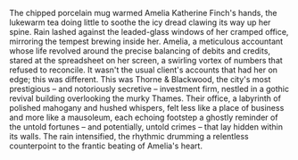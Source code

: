 The chipped porcelain mug warmed Amelia Katherine Finch's hands, the lukewarm tea doing little to soothe the icy dread clawing its way up her spine.  Rain lashed against the leaded-glass windows of her cramped office, mirroring the tempest brewing inside her.  Amelia, a meticulous accountant whose life revolved around the precise balancing of debits and credits, stared at the spreadsheet on her screen, a swirling vortex of numbers that refused to reconcile.  It wasn't the usual client's accounts that had her on edge; this was different.  This was Thorne & Blackwood, the city's most prestigious – and notoriously secretive – investment firm, nestled in a gothic revival building overlooking the murky Thames.  Their office, a labyrinth of polished mahogany and hushed whispers, felt less like a place of business and more like a mausoleum, each echoing footstep a ghostly reminder of the untold fortunes – and potentially, untold crimes – that lay hidden within its walls.  The rain intensified, the rhythmic drumming a relentless counterpoint to the frantic beating of Amelia's heart.
